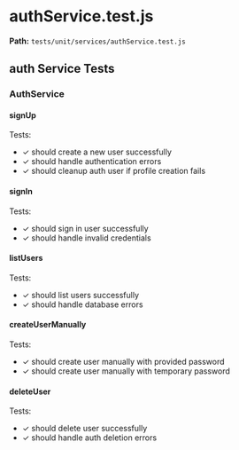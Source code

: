 # authService.test.js

**Path:** `tests/unit/services/authService.test.js`

## auth Service Tests

### AuthService

#### signUp

Tests:
- ✓ should create a new user successfully
- ✓ should handle authentication errors
- ✓ should cleanup auth user if profile creation fails

#### signIn

Tests:
- ✓ should sign in user successfully
- ✓ should handle invalid credentials

#### listUsers

Tests:
- ✓ should list users successfully
- ✓ should handle database errors

#### createUserManually

Tests:
- ✓ should create user manually with provided password
- ✓ should create user manually with temporary password

#### deleteUser

Tests:
- ✓ should delete user successfully
- ✓ should handle auth deletion errors

